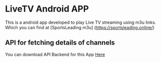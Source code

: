 # LiveTV Android APP 
This is a android app developed to play Live TV streaming using m3u links. Which you can find at [SportsLeading m3u] (https://sportsleading.online/) 

## API for fetching details of channels 
You can download API Backend for this App [Here](https://github.com/usamaBIftikhar/Live-Streaming-API)

